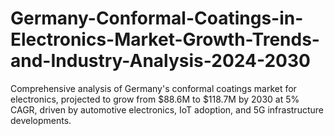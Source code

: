 # Germany-Conformal-Coatings-in-Electronics-Market-Growth-Trends-and-Industry-Analysis-2024-2030
Comprehensive analysis of Germany's conformal coatings market for electronics, projected to grow from $88.6M to $118.7M by 2030 at 5% CAGR, driven by automotive electronics, IoT adoption, and 5G infrastructure developments.
